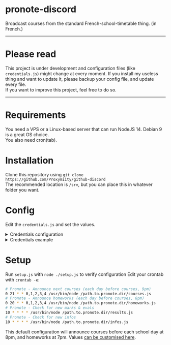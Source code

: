 # pronote-discord
Broadcast courses from the standard French-school-timetable thing. (in French.)

****

# Please read
This project is under development and configuration files (like `credentials.js`) might change at every moment. If you install my useless thing and want to update it, please backup your config file, and update every file.  
If you want to improve this project, feel free to do so.

****

# Requirements
You need a VPS or a Linux-based server that can run NodeJS 14.
Debian 9 is a great OS choice.  
You also need cron(tab).

# Installation
Clone this repository using `git clone https://github.com/Proxymiity/github-discord`  
The recommended location is `/srv`, but you can place this in whatever folder you want.

# Config
Edit the `credentials.js` and set the values.

<details>
  <summary>Credentials configuration</summary> 

`url`: Your Pronote Server URL. You must have access to the direct login interface.  
*You may need to use `?login=true` behind the `/pronote/eleve.html` to access that page, and* **need to use HTTPS.**  
`username`: Your Pronote username.  
`password`: Your Pronote password.

All the values under `webhook` (courses, homework, pronote) are the Discord Webhook URI used to send messages to Discord:  
- `courses`: Where the timetable gets sent
- `homework`: Where the homework gets sent
- `results` : Where competences and marks gets sent
- `other`: Where announcements gets sent

The `etab` table contains the school name, the Pronote server ID (or the 'rectorat' ID - usually 7 digits, and 1 letter), and the public URL for Pronote.

`timediff`: By default it is now set automatically according to the difference between local timezone and UTC.
If it doesn't work because of your system timezone or something else, you can still remove the `getTimediff()` and replace it with your Time Difference. *If UTC shows 9AM, and your local time 11AM, then the timediff is 2. This value change based on the summer time in your country*

`storage`: This should be set by default. It is the storage file used by the infos & results module
</details>

<details>
  <summary>Credentials example</summary> 
📁 credentials.js

```javascript

const url = 'https://1234567X.index-education.net/pronote/eleve.html'
const username = 'USERNAME'
const password = 'MySecretPassword'

const webhook = {
    courses: 'https://discordapp.com/api/webhooks/0/MySecretWebhook',
    homework: 'https://discordapp.com/api/webhooks/0/MySecretWebhook',
    results: 'https://discordapp.com/api/webhooks/0/MySecretWebhook',
    other: 'https://discordapp.com/api/webhooks/0/MySecretWebhook'
}

const etab = {
    name: 'Lycée XXX',
    id: '1234567X',
    publicurl: 'https://1234567X.index-education.net/pronote/'
}

// Replace getTimediff() with your own Time difference (see README)
// or leave it to get it automatically.
const timediff = getTimediff()
function getTimediff() {
    let utc = new Date()
    return offset = -utc.getTimezoneOffset()/60
}

const storage = './storage.json'

module.exports = { url, username, password, webhook, etab, timediff };

```
</details>

# Setup
Run `setup.js` with `node ./setup.js` to verify configuration
Edit your crontab with `crontab -e`:
```sh
# Pronote - Announce next courses (each day before courses, 9pm)
0 21 * * 0,1,2,3,4 /usr/bin/node /path.to.pronote.dir/courses.js
# Pronote - Announce homeworks (each day before courses, 8pm)
0 20 * * 0,1,2,3,4 /usr/bin/node /path.to.pronote.dir/homeworks.js
# Pronote - Check for new marks & evals
10 * * * * /usr/bin/node /path.to.pronote.dir/results.js
# Pronote - Check for new infos
10 * * * * /usr/bin/node /path.to.pronote.dir/infos.js
```
This default configuration will announce courses before each school day at 8pm, and homeworks at 7pm. Values [can be customised here](https://crontab.cronhub.io/).
